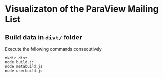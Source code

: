 # Visualizaton of the ParaView Mailing List
## Build data in `dist/` folder
Execute the following commands consecutively
```
mkdir dist
node build.js
node metabuild.js
node userbuild.js
```
